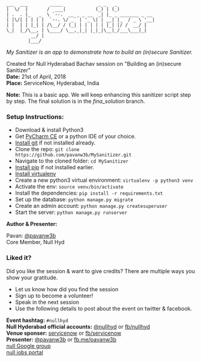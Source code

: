 ```
___  ___        _____             _ _   _
|  \/  |       /  ___|           (_) | (_)
| .  . |_   _  \ `--.  __ _ _ __  _| |_ _ _______ _ __
| |\/| | | | |  `--. \/ _` | '_ \| | __| |_  / _ \ '__|
| |  | | |_| | /\__/ / (_| | | | | | |_| |/ /  __/ |
\_|  |_/\__, | \____/ \__,_|_| |_|_|\__|_/___\___|_|
         __/ |
        |___/
```

*My Sanitizer is an app to demonstrate how to build an (in)secure Sanitizer.*

Created for Null Hyderabad Bachav session on "Building an (in)secure Sanitizer"<br />
**Date:** 21st of April, 2018<br />
**Place:** ServiceNow, Hyderabad, India

**Note:** This is a basic app. We will keep enhancing this sanitizer script step by step. The final solution is in the *fina_solution* branch.

### Setup Instructions:
- Download & install Python3
- Get <a href="https://www.jetbrains.com/pycharm/download/" target="_blank">PyCharm CE</a> or a python IDE of your choice.
- <a href="https://git-scm.com/book/en/v2/Getting-Started-Installing-Git"  target="_blank">Install git</a> if not installed already.
- Clone the repo: `git clone https://github.com/pavanw3b/MySanitizer.git`
- Navigate to the cloned folder: `cd MySanitizer`
- <a href="https://pip.pypa.io/en/stable/installing/" target="_blank">Install pip</a> if not installed earlier.
- <a href="https://virtualenv.pypa.io/en/stable/installation/" target="_blank">Install virtualenv</a>
- Create a new python3 virtual environment: `virtualenv -p python3 venv`
- Activate the env: `source venv/bin/activate`
- Install the dependencies: `pip install -r requirements.txt`
- Set up the database: `python manage.py migrate`
- Create an admin account: `python manage.py createsuperuser`
- Start the server: `python manage.py runserver`

**Author & Presenter:**

Pavan: <a href="https://twitter.com/pavanw3b" target="_blank">@pavanw3b</a><br />
Core Member, Null Hyd

### Liked it?
Did you like the session & want to give credits? There are multiple ways you show your gratitude.

- Let us know how did you find the session
- Sign up to become a volunteer!
- Speak in the next session
- Use the following details to post about the event on twitter & facebook.

**Event hashtag:** `#nullhyd`<br />
**Null Hyderabad official accounts:** <a href="https://twitter.com/nullhyd" target="_blank">@nullhyd</a> or <a href="https://facebook.com/nullhyd" target="_blank">fb/nullhyd</a><br />
**Venue sponser:** <a href="https://twitter.com/servicenow"  target="_blank">servicenow</a> or <a href="https://facebook.com/servicenow" target="_blank">fb/servicenow</a><br />
**Presenter:** <a href="https://twitter.com/pavanw3b" target="_blank">@pavanw3b</a> or <a href="https://facebook.com/pavanw3b/" target="_blank">fb.me/pavanw3b</a><br />
[null Google group](https://groups.google.com/forum/#!forum/null-co-in)<br/>
[null jobs portal](https://jobs.null.co.in/)<br/>
